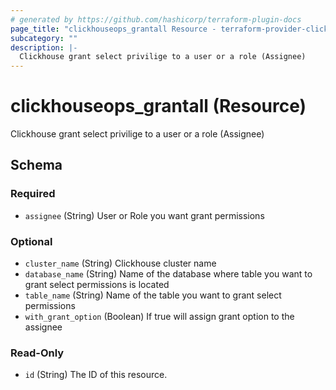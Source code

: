 ```yaml
---
# generated by https://github.com/hashicorp/terraform-plugin-docs
page_title: "clickhouseops_grantall Resource - terraform-provider-clickhouseops"
subcategory: ""
description: |-
  Clickhouse grant select privilige to a user or a role (Assignee)
---
```


# clickhouseops_grantall (Resource)

Clickhouse grant select privilige to a user or a role (Assignee)



<!-- schema generated by tfplugindocs -->
## Schema

### Required

- `assignee` (String) User or Role you want grant permissions

### Optional

- `cluster_name` (String) Clickhouse cluster name
- `database_name` (String) Name of the database where table you want to grant select permissions is located
- `table_name` (String) Name of the table you want to grant select permissions
- `with_grant_option` (Boolean) If true will assign grant option to the assignee

### Read-Only

- `id` (String) The ID of this resource.
